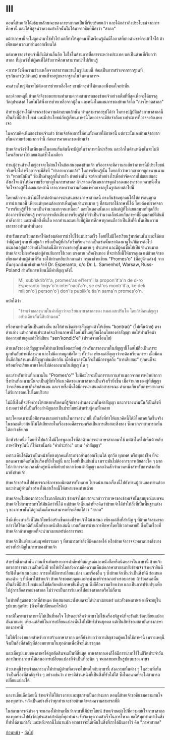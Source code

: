 <link href="markdown.css" rel="stylesheet">

# III

ตอนนี้ข้าพเจ้าได้อธิบายลักษณะของภาษาสากลเป็นที่เรียบร้อยแล้ว และได้กล่าวถึงประโยชน์จากการศึกษานี้ และได้พิสูจน์ว่าความสำเร็จนั้นไม่ได้มาจากชื่อที่มีคำว่า "สากล"

แม้ว่าภาษานี้จะไม่ถูกนำมาใช้ทั่วไป แต่ก็ทำให้ทุกคนที่ได้เรียนรู้มันมีโอกาสที่ชาวต่างชาติจะเข้าใจได้ ถ้าเพียงแค่พวกเขาอ่านออกเขียนได้ 

แต่ภาษาของข้าพเจ้านี้ยังมีด้านอื่นอีก ไม่ใช่ในด้านการสื่อสารระหว่างประเทศ แต่เป็นด้านที่เรียกว่าสากล ที่มุ่งหวังให้ผู้คนที่ได้รับการศึกษาสามารถนำไปเรียนรู้

<การหวังพึ่งความช่วยเหลือจากสาธารณะชนในรูปแบบนี้ ย่อมเป็นการสร้างจากรากฐานที่ทุรกันดาร(เปล่าเลย) แทนที่จะอยู่บนรากฐานในจินตนาการ>

คนส่วนใหญ่มักจะไม่ต้องการช่วยเหลือใคร เขามักจะทำให้ตนเองพึ่งพอใจเท่านั้น

และด้วยเหตุนี้ ข้าพเจ้าจึงขอพยายามทำตามความสามารถของข้าพเจ้าอย่างเต็มที่ที่สุดเพื่อจะได้บรรลุวัตถุประสงค์ โดยไม่ได้พึ่งการช่วยเหลือจากผู้อื่น และหนึ่งในแผนการของข้าพเจ้าคือ "การโหวตสากล"

ถ้าท่านผู้อ่านได้พิจารณาข้อความด้านบนแล้วนั้น ท่านสามารถสรุปได้ว่า ในทางปฏิบัติแล้วภาษาสากลนี้เป็นสิ่งที่มีประโยชน์ และมีประโยชน์กับผู้เรียนภาษานี้โดยอาจจะมีข้อจำกัดบางประการที่อาจจะต้องพบเจอ 

ในความคิดเห็นของข้าพเจ้าแล้ว ข้าพเจ้าต้องการให้คนทั้งหลายใช้ภาษานี้ แต่กระนั้นเองข้าพเจ้าอยากเห็นความพร้อมมากกว่านี้ ก่อนการคาดเดาของข้าพเจ้า

ข้าพเจ้าหวังว่าในเพียงแค่ในตอนเริ่มต้นนี้จะมีผู้เห็นว่าภาษานี้น่าเรียน และอีกในด้านหนึ่งนั้นจะไม่มีใครเสียเวลาไปเลยแม้แต่ชั่วโมงเดียว

ท่านผู้อ่านส่วนใหญ่อาจจะไม่สนใจในข้อเสนอของข้าพเจ้า หรืออาจจะมีความสงสัยว่าภาษานี้มีประโยชน์จริงหรือไม่  หรืออาจจะมีสิ่งที่ "ทำลายความกล้า" ในการเรียนรู้นั้น โดยกลัวว่าพวกเขาอาจถูกขนานนามว่า "พวกนักฝัน” ซึ่งเป็นคำดูถูกที่น่ากลัว ถ้าอย่างนั้น จะต้องทำอย่างไรเพื่อกำจัดความไม่แยแสและลังเลใจแล้วให้มีความเชี่ยวชาญในภาษาสากล ถ้าเราลองจินตนาการดูแล้วลองมองหาช่วงเวลาหนึ่งในจิตใจของผู้ที่ไม่แยแสเหล่านี้ เราควรพบว่าความคิดของพวกเขาอยู่ในรูปแบบต่อไปนี้ 

โดยหลักการแล้วไม่มีใครต่อต้านการนำเสนอของภาษาสากลนี้ ตรงกันข้ามทุกคนได้ให้การอนุญาตการนำเสนอนี้ เพียงแต่ทุกคนต้องการเห็นผู้คนจำนวนมาก ๆ ที่สามารถใช้ภาษานี้ได้ โดยต้องปราศจาก "การเรียนรู้ที่ใช้เวลาเป็นจำนวนมากจนเหนื่อย"  และในตอนนั้นเอง แม้แต่ผู้ที่ไม่แยแสมากที่สุดก็ยังต้องการที่จะเรียนรู้ เพราะการหลีกเลี่ยงการเรียนรู้สิ่งที่จำเป็นจำนวนเล็กน้อยกับภาษาที่มีคุณสมบัติอันมีค่าดังกล่าว และเหนือสิ่งอื่นใด หากท่านละเลยสิ่งที่ผู้มีการศึกษาทุกคนถือว่าเป็นสิ่งที่ดี นั้นเป็นความเขลาของท่านเท่านั้นเอง

สำหรับการเตรียมภาษาให้พร้อมต่อการนำไปใช้แบบรวดเร็ว โดยที่ไม่มีใครเรียนรู้มาก่อนนั้น และได้พบว่ามีผู้คนรู้ภาษานี้อยู่แล้ว หรือเป็นผู้ที่กำลังเริ่มเรียน หากเป็นเช่นนั้นเราต้องมาดูในวิธีการต่อไป แน่นอนอยู่แล้วว่าหนังสือเล่มนี้มีการวางขายอยู่ในหลาย ๆ ประเทศ และมีผู้คนซื้อไปเป็นจำนวนมาก ข้าพเจ้าจะไม่ขอร้องต่อผู้อ่านกับการใช้เวลา แรงกาย หรือเงินทอง ที่จะทำสิ่งนี้ให้บรรลุผล แต่ข้าพเจ้าขอเพียงแค่ท่านผู้อ่านที่รัก ขอให้ท่านหยิบปากกาแล้ว กรุณาช่วยเขียน "Promes'o" (ที่อยู่ด้านล่าง) จากนั้นกรุณาส่งมายังข้าพเจ้าที่ Dr. Esperanto, c/o Dr. L. Samenhof, Warsaw, Russ-Poland สำหรับการเขียนนี้มีคำสัญญาดังนี้

> Mi, sub'skrib'it'a, promes'as el'lern'i la propon'it'a'n de d-ro Esperanto lingv'o'n inter'naci'a'n, se est'os montr'it'a, ke dek milion'o'j person'o'j don'is publik'e tia'n sama'n promes'o'n.

แปลได้ว่า

> "ข้าพเจ้าขอลงนามในคำสัญาว่าจะเรียนภาษาสากลของ หมอเอสเปรันโต โดยถ้ามีคนสัญญาอย่างเดียวกันนี้สิบล้านคน"

หรือหากท่านเห็นเป็นอย่างอื่น ขอให้ท่านขีดฆ่าคำสัญญาแล้วให้เขียน "kontraŭ" (ไม่เห็นด้วย) ตรงด้านล่าง แต่หากท่านประสงค์จะเรียนภาษานี้โดยไม่ขึ้นอยู่กับเงื่อนไขของคำสัญญา ขอให้ท่านขีดฆ่าข้อความท้ายสุดแล้วให้เขียน "sen'kondiĉ'e" (ปราศจากเงื่อนไข)

ด้านหลังของคำสัญญาขอให้ท่านเขียนชื่อและที่อยู่ สำหรับการลงนามในสัญญานี้โดยไม่ถือเป็นภาระผูกพันกับท่านที่ลงนาม และไม่มีความผูกมัดใด ๆ ทั้งปวง เพียงแค่สัญญาว่าจะต้องเรียนภาษา เมื่อมีคนอื่นอีกสิบล้านคนที่สัญญาเช่นเดียวกัน เมื่อถึงเวลานั้นก็จะไม่มีการพูดถึง “การเสียสละ” ทุกคนก็จะพร้อมที่จะเรียนภาษาโดยไม่ต้องลงนามในสัญญาใด ๆ

และสำหรับท่านที่ลงนามใน "Promes'o'" ไม่มีอะไรจะเป็นการรบกวนท่านนอกจากการหยิบปากกา ซึ่งท่านที่ลงนามนั้นจะเป็นผู้ที่ทำให้แนวคิดของภาษาสากลเป็นจริงเร็วยิ่งขึ้น เมื่อจำนวนของผู้ที่สัญญาว่าจะเรียนภาษาถึงสิบล้านคน และรายชื่อนั้นได้มีการนำเสนอต่อสาธารณะ คำถามเกี่ยวกับภาษาสากลจะได้รับการตอบไปโดยปริยาย

ไม่มีสิ่งใดที่จะขัดขวางให้สหายหรือคนที่รู้จักของท่านลงนามในคำสัญญา และการลงนามนั้นก็เป็นสิ่งที่บ่งบอกว่าสิ่งนี้เป็นเรื่องสำคัญและเป็นประโชยน์สำหรับผู้คนทั้งหลาย

และโดยเฉพาะเมื่อมีการลงนามอย่างเช่นในการลงนามนี้ เป็นสิ่งที่ทำให้แนวคิดนี้ได้มีโอกาศเกิดขึ้นจริง ในขณะเดียวกันก็ไม่ได้เสียหายในเรื่องของศีลธรรมหรือเป็นการเสียสละสิ่งของ ซึ่งพวกเราสามารถเห็นได้อย่างชัดเจน

อีกหัวข้อหนึ่ง โดยทั่วไปแล้วไม่มีใครพูดอะไรที่ต่อต้านการนำภาษาสากลมาใช้ แต่ถ้าใครไม่เห็นด้วยกับภาษาปัจจุบันนี้ ก็ให้เขานั้นส่ง "คำประท้วง" แทน "คำสัญญา"

เพราะเห็นได้ชัดว่าเป็นหน้าที่ของทุกคนที่สามารถอ่านออกเขียนได้ ทุกวัย ทุกเพศ หรือทุกอาชีพ ที่จะแสดงความคิดเห็นในเรื่องที่ยิ่งใหญ่นี้ และโดยที่เป็นเช่นนั้น เพราะมันไม่ต้องการการเสียสละใด ๆ มากไปกว่าการสละเวลาสักครู่หนึ่งเพื่อยิบปากกาเขียนคำสัญญา และเงินสักจำนวนหนึ่งสำหรับการส่งกลับมายังข้าพเจ้า

ข้าพเจ้าขอร้องไปยังบรรณาธิการของนิยตสารทั้งหลาย โปรดนำเสนอเรื่องนี้ไปยังท่านผู้อ่านของท่านด้วย และท่านผู้อ่านก็ขอร้องให้เล่าเรื่องนี้ให้สหายของท่านด้วย

ข้าพเจ้าคงไม่ต้องกล่าวอะไรมากอีกแล้ว ข้าพเจ้าไม่อยากจะกล่าวว่าภาษาของข้าพเจ้านั้นสมบูรณ์แบบจนข้าพเจ้าไม่สามารถทำให้มันดีกว่านี้ได้ แต่ข้าพเจ้านั้นกล้าที่จะคิดว่าข้าพเจ้าได้ทำให้สิ่งที่เป็นพื้นฐานต่าง ๆ ของภาษานั้นได้ถูกเติมเต็มจนสามารถที่จะเรียกได้ว่า "สากล"

ซึ่งมีเพียงบางสิ่งที่ได้แก้ไขหรือสร้างขึ้นตามที่ข้าพเจ้าได้นำเสนอ เพียงแค่สิ่งที่สำคัญ ๆ ที่ข้าพเจ้าสามารถกล่าวได้ให้พอดีกับเนื้อที่ของหนังสือเล่มนี้ บวกกับการผ่านการศึกษาโดยใช้เวลาหลายปี ซึ่งเป็นเรื่องที่ข้าพเจ้ากล้าหาญพอที่จะนำมาเผยแพร่ต่อสาธารณะ

ข้าพเจ้าเป็นเพียงแค่มนุษย์ธรรมดา ๆ ที่สามารถทำสิ่งที่ผิดพลาดได้ หรือข้าพเจ้าอาจจะพลาดบางสิ่งบางอย่างที่สำคัญในภาษาของข้าพเจ้า

***

สำหรับสิ่งเหล่านั้น ก่อนที่จะพิมพ์รายการคำศัพท์ที่สมบูรณ์และหนังสือหรือนิตยสารในภาษานี้ ข้าพเจ้าขอรอสาธารณะชนสักหนึ่งปี ขอให้ทั่วโลกส่งความคิดความเห็นต่อภาษาสากลมายังข้าพเจ้า ข้าพเจ้ายินดีรับฟังในคำเสนอแนะ การขอให้มีการเปลี่ยนแปลง และเรื่องอื่น ๆ ซึ่งข้าพเจ้าเห็นว่าเป็นสิ่งที่ดี ข้อเสนอแนะต่าง ๆ ที่ส่งมาให้ข้าพเจ้า ข้าพเจ้าขอขอบคุณและจะนำมาพิจารณาอย่างรอบครอบ ถ้าข้อเสนอนั้นเป็นสิ่งที่มีประโยชน์และไม่ขัดกับหลักภาษาขั้นพื้นฐาน ซึ่งก็คือความเรียบง่าย และเป็นการปรับปรุงเพื่อไปสู่การสื่อสารอย่างสากล ไม่ว่าจะเป็นการรับเอาไปอย่างสากลหรือไม่ก็ตาม

ในท้ายที่สุดของเวลาที่กำหนด ข้อเสนอแนะทั้งหมดจะได้นำมาเผยแพร่ และตัวของภาษาเองก็จะอยู่ในรูปแบบสุดท้าย (ที่จะไม่เปลี่ยนอะไรอีก)

หากมีใครพบว่าภาษานี้ไม่เป็นที่พอใจ โปรดอย่าลืมว่าภาษาไม่ใช่เครื่องพิสูจน์ที่จะขัดกับข้อเปลี่ยนแปลงอันมากมาย เพียงแค่สิทธิในการเปลี่ยนแปลงนั้นไม่ใช่สิทธิส่วนบุคคล แต่เป็นสิทธิของสถาบันทางภาษาของภาษานี้

ไม่ใช่เรื่องง่ายเลยสำหรับการสร้างภาษาสากล แต่ก็ยังง่ายกว่าการเชิญชวนผู้คนให้ใช้ภาษานี้ เพราะเหตุนี้จึงเป็นสิ่งที่สำคัญที่ต้องพยายามในทุกด้านเพื่อที่จะได้บรรลุผล

และเมื่อรูปแบบของภาษาได้ถูกตัดสินจนเป็นที่สิ้นสุด ภาษาสากลเองก็ได้มีการนำมาใช้ในชีวิตประจำวัน สถาบันทางภาษาได้เสนอการเปลี่ยนแปลงที่จำเป็นที่ละนิด ๆ จนกลายมาเป็นรูปแบบของภาษา 

ด้วยเหตุนี้ข้าพเจ้าขอภาวนาให้ท่านผู้อ่านที่อาจจะไม่พอใจกับภาษานี้ ส่งความเห็นต่าง ๆ ในส่วนที่เห็นว่าเป็นเรื่องที่สำคัญจริง ๆ อย่างเช่นว่า ภาษามีส่วนหนึ่งที่เป็นสิ่งที่รับไม่ได้ ซึ่งในอนาคที่จะไม่สามารถเปลี่ยนแปลงได้

***

ผลงานชิ้นเล็กน้อยนี้ ข้าพเจ้าได้ใช้แรงกายและสุขภาพเป็นอย่างมาก ตอนนี้ข้าพเจ้าขอชื่นชมความสนใจของทุกท่าน หวังเป็นอย่างยิ่งว่าทุกท่านจะช่วยข้าพเจ้าตามความสามารถที่มี

ในสถานการณ์ต่าง ๆ จะแสดงให้ท่านเห็นว่าภาษานี้มีประโชยน์ ข้าพเจ้าขอมุ่งไปที่ความสนใจภาษาสากลของทุกท่านไปยังวัตถุประสงค์สำคัญที่ทุกท่านจะจับจ้องดูความสำเร็จในการโหวต ขอให้ทุกท่านทำในสิ่งที่ทำได้ตามกำลัง และหลังจากนี้ไม่นานนัก พวกเราจะได้เห็นในสิ่งที่เราได้ฝันเอาไว้ คือ "ภาษาสากล"

[ก่อนหน้า](./6.md) - [ถัดไป](./8.md)